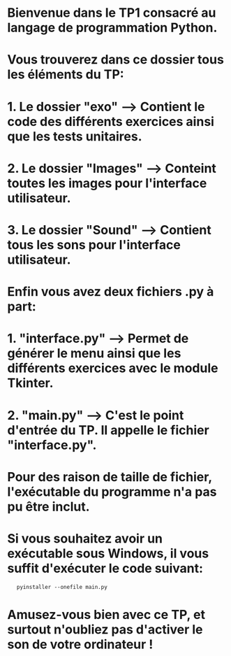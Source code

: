 # Bienvenue dans le TP1 consacré au langage de programmation Python.
#
# Vous trouverez dans ce dossier tous les éléments du TP:
#   1. Le dossier "exo" --> Contient le code des différents exercices ainsi que les tests unitaires.
#   2. Le dossier "Images" --> Conteint toutes les images pour l'interface utilisateur.
#   3. Le dossier "Sound" --> Contient tous les sons pour l'interface utilisateur.
#
# Enfin vous avez deux fichiers .py à part:
#   1. "interface.py" --> Permet de générer le menu ainsi que les différents exercices avec le module Tkinter.
#   2. "main.py" --> C'est le point d'entrée du TP. Il appelle le fichier "interface.py".
#
#
# Pour des raison de taille de fichier, l'exécutable du programme n'a pas pu être inclut.
# Si vous souhaitez avoir un exécutable sous Windows, il vous suffit d'exécuter le code suivant:
 ```
    pyinstaller --onefile main.py
 ```
#
#
# Amusez-vous bien avec ce TP, et surtout n'oubliez pas d'activer le son de votre ordinateur !
